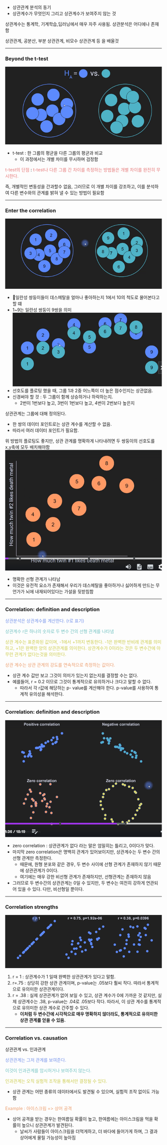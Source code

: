 - 상관관계 분석의 동기
- 상관계수가 무엇인지 그리고 상관계수가 보여주지 않는 것

상관계수는 통계학, 기계학습,딥러닝에서 매우 자주 사용됨.
상관분석은 어디에나 존재함


상관관계, 공분산, 부분 상관관계, 비모수 상관관계 등 을 배울것

---
### Beyond the t-test
![136.](../pic/12.Correlation/136..png)
- t-test : 한 그룹의 평균을 다른 그룹의 평균과 비교
	- 이 과정에서는 개별 차이를 무시하며 검정함

<span style="color:rgb(230, 122, 122)">t-test의 단점</span> :
<span style="color:rgb(230, 122, 122)">t-test나 다른 그룹 간 차이를 측정하는 방법들은 개별 차이를 완전히 무시한다.</span> 

즉, 개별적인 변동성을 간과할수 없음, 그러므로 이 개별 차이를 강조하고, 이를 분석하여 다른 변수와의 관계를 밝혀 낼 수 있는 방법이 필요함

---
### Enter the correlation
![136.Pasted image 20240917195809](../pic/12.Correlation/136.Pasted%20image%2020240917195809.png)

- 일란성 쌍둥이들이 데스메탈을 얼마나 좋아하는지 1에서 10의 척도로 물어본다고 할 떄
- 1~9는 일란성 쌍둥이 9쌍을 의미
![136.Pasted image 20240917200214](../pic/12.Correlation/136.Pasted%20image%2020240917200214.png)
- 선호도를 플로팅 했을 때, 그룹 1과 2중 어느쪽이 더 높은 점수인지는 상관없음.
- 신경써야 할 것 : 두 그룹이 함께 상승하거나 하락하는지. 
	- 2번이 1번보다 높고, 3번이 1번보다 높고, 4번이 2번보다 높은지

상관관계는 그룹에 대해 정의된다. 
- 한 쌍의 데이터 포인트로는 상관 계수를 계산할 수 없음.
- 따라서 여러 데이터 포인트가 필요함.

위 방법의 플로팅도 좋지만, 상관 관계를 명확하게 나타내려면 두 쌍둥이의 선호도를 x,y축에 모두 배치해야함
![136.Pasted image 20240917200606](../pic/12.Correlation/136.Pasted%20image%2020240917200606.png)
- 명확한 선형 관계가 나타남
- 이것은 유전적 요소가 존재해서 우리가 데스메탈을 좋아하거나 싫어하게 만드는 무언가가 뇌에 내재되어있다는 가설을 뒷받침함

---
### Correlation: definition and description

<span style="color:rgb(118, 147, 234)"><span style="color:rgb(118, 147, 234)"></span>상관분석은 상관계수를 계산한다. (r로 표기)</span> 

<span style="color:rgb(116, 195, 194)">상관계수 r은 하나의 숫자로 두 변수 간의 선형 관계를 나타냄</span>

<span style="color:rgb(205, 205, 81)">상관 계수는 표준화된 값이며, -1에서 +1까지 변동한다. -1은 완벽한 반비례 관계를 의미하고, +1은 완벽한 양의 상관관계를 의미한다. 상관계수가 0이라는 것은 두 변수간에 아무런 관계가 없다는것을 의미한다. 
</span>

<span style="color:rgb(236, 158, 111)">상관 계수는 상관 관계의 강도를 연속적으로 측정하는 값이다.</span>
- 상관 계수 값만 보고 그것이 의미가 있는지 없는지를 결정할 수는 없다.
- 예를들어, r = 0.2 이므로 그것이 통계적으로 유의하거나 크다고 말할 수 없다.
	- 따라서 각 r값에 해당하는 p- value를 계산해야 한다. p-value를 사용하여 통계적 유의성을 해석한다.

---
### Correlation: definition and description
![136.Pasted image 20240917202227](../pic/12.Correlation/136.Pasted%20image%2020240917202227.png)
- zero correlation : 상관관계가 없다 라는 말은 엄밀히는 틀리고, 0이다가 맞다.
- 마지막 zero correlation은 명백히 관계가 있어보이지만, 상관계수는 두 변수 간의 선형 관계만 측정한다. 
	- 때문에, 원형 분포와 같은 경우, 두 변수 사이에 선형 관계가 존재하지 않기 때문에 상관관계가 0이다.
	- 여기에는 매우 강한 비선형 관계가 존재하지만, 선형관계는 존재하지 않음
- 그러므로 두 변수간의 상관관계는 0일 수 있지만, 두 변수는 여전히 강하게 연관되어 있을 수 있다. 다만, 비선형일 뿐이다.

---
### Correlation strengths
![136.Pasted image 20240917202642](../pic/12.Correlation/136.Pasted%20image%2020240917202642.png)

1.  r = 1 : 상관계수가 1 일때 완벽한 상관관계가 있다고 말함.
2. r=.75 : 상당히 강한 상관 관계이며, p-value는 .05보다 훨씨 작다. 따라서 통계적으로 유의미한 상관관계이다.
3. r = .38 : 실제 상관관계가 없어 보일 수 있고, 상관 계수가 0에 가까운 것 같지만, 실제 상관계수는 .38, p-value는 .04로 .05보다 작다.  따라서, 이 상관 계수를 통계적으로 유의미한 상관 계수로 간주할 수 있다.
	- **이처럼 두 변수간에 시각적으로 매우 명확하지 않더라도, 통계적으로 유의미한 상관 관계를 얻을 수 있음.**

---
### Correlation vs. causation
상관관계 vs. 인과관계

<span style="color:rgb(118, 147, 234)">상관관계는 그저 관계를 보여준다.</span>

<span style="color:rgb(116, 195, 194)">이것이 인과관계를 암시허거나 보여주지 않는다.</span>

<span style="color:rgb(205, 205, 81)">인과관계는 오직 실험적 조작을 통해서만 결정될 수 있다.</span>
- 상관 관계는 어떤 종류의 데이터에서도 발견될 수 있으며, 실험적 조작 없이도 가능함

<span style="color:rgb(236, 158, 111)">Example : 아이스크림 => 상어 공격</span> 
- 상어 공격을 받는 경우는 한여름일 확률이 높고, 한여름에는 아이스크림을 먹을 확률이 높으니 상관관계가 발견된다. 
	- 날씨가 사람들이 아이스크림을 더먹게하고, 더 바다에 들어가게 하며, 그 결과 상어에게 물릴 가능성이 높아짐